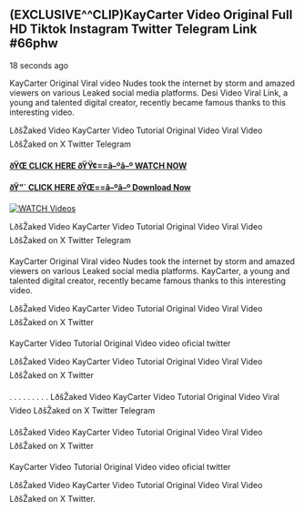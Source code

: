 ## (EXCLUSIVE^^CLIP)KayCarter Video Original Full HD Tiktok Instagram Twitter Telegram Link #66phw

18 seconds ago

KayCarter Original Viral video Nudes took the internet by storm and amazed viewers on various Leaked social media platforms. Desi Video Viral Link, a young and talented digital creator, recently became famous thanks to this interesting video.

LðšŽaked Video KayCarter Video Tutorial Original Video Viral Video LðšŽaked on X Twitter Telegram

**[ðŸŒ CLICK HERE ðŸŸ¢==â–ºâ–º WATCH NOW](https://clips-mediaa.blogspot.com/2025/02/video-viral-download.html)**

**[ðŸ”´ CLICK HERE ðŸŒ==â–ºâ–º Download Now](https://clips-mediaa.blogspot.com/2025/02/video-viral-download.html)**

[![WATCH Videos](https://i.imgur.com/dJHk4Zq.gif)](https://clips-mediaa.blogspot.com/2025/02/video-viral-download.html)

LðšŽaked Video KayCarter Video Tutorial Original Video Viral Video LðšŽaked on X Twitter Telegram

KayCarter Original Viral video Nudes took the internet by storm and amazed viewers on various Leaked social media platforms. KayCarter, a young and talented digital creator, recently became famous thanks to this interesting video.

LðšŽaked Video KayCarter Video Tutorial Original Video Viral Video LðšŽaked on X Twitter

KayCarter Video Tutorial Original Video video oficial twitter

LðšŽaked Video KayCarter Video Tutorial Original Video Viral Video LðšŽaked on X Twitter

. . . . . . . . . LðšŽaked Video KayCarter Video Tutorial Original Video Viral Video LðšŽaked on X Twitter Telegram

LðšŽaked Video KayCarter Video Tutorial Original Video Viral Video LðšŽaked on X Twitter

KayCarter Video Tutorial Original Video video oficial twitter

LðšŽaked Video KayCarter Video Tutorial Original Video Viral Video LðšŽaked on X Twitter.
